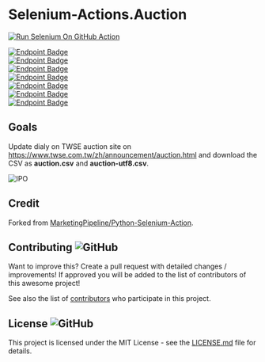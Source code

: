 # Selenium-Actions.Auction
[![Run Selenium On GitHub Action](https://github.com/wenchiehlee/Selenium-Actions.Auction/actions/workflows/Selenium-Action.yaml/badge.svg)](https://github.com/wenchiehlee/Selenium-Actions.Auction/actions/workflows/Selenium-Action.yaml)

[![Endpoint Badge](https://img.shields.io/endpoint?url=https://raw.githubusercontent.com/wenchiehlee/Selenium-Actions.Auction/main/total.json)](total.json.csv)<br>
[![Endpoint Badge](https://img.shields.io/endpoint?url=https://raw.githubusercontent.com/wenchiehlee/Selenium-Actions.Auction/main/cancel.json)](cancel.csv)<br>
[![Endpoint Badge](https://img.shields.io/endpoint?url=https://raw.githubusercontent.com/wenchiehlee/Selenium-Actions.Auction/main/auction-company.json)](auction-company.csv)<br>
[![Endpoint Badge](https://img.shields.io/endpoint?url=https://raw.githubusercontent.com/wenchiehlee/Selenium-Actions.Auction/main/tobe-auctioned.json)](tobe-auctioned.csv)<br>
[![Endpoint Badge](https://img.shields.io/endpoint?url=https://raw.githubusercontent.com/wenchiehlee/Selenium-Actions.Auction/main/auctioned.json)](auctioned.csv)<br>
[![Endpoint Badge](https://img.shields.io/endpoint?url=https://raw.githubusercontent.com/wenchiehlee/Selenium-Actions.Auction/main/auctioned-filter.json)](auctioned-filter.csv)<br>
[![Endpoint Badge](https://img.shields.io/endpoint?url=https://raw.githubusercontent.com/wenchiehlee/Selenium-Actions.Auction/main/auctioned-inno.json)](auctioned-inno.csv)<br>



## Goals
Update dialy on TWSE auction site on https://www.twse.com.tw/zh/announcement/auction.html and download the CSV as **auction.csv** and **auction-utf8.csv**.

![IPO](http://www.plantuml.com/plantuml/proxy?cache=no&fmt=svg&src=https://raw.githubusercontent.com/wenchiehlee/Selenium-Actions.Auction/refs/heads/main/IPO.plantuml)

## Credit
Forked from [MarketingPipeline/Python-Selenium-Action](https://github.com/MarketingPipeline/Python-Selenium-Action).
  
## Contributing ![GitHub](https://img.shields.io/github/contributors/wenchiehlee/Selenium-Actions.Auction)
Want to improve this? Create a pull request with detailed changes / improvements! If approved you will be added to the list of contributors of this awesome project!


See also the list of
[contributors](https://github.com/wenchiehlee/Selenium-Actions.Auction/graphs/contributors) who
participate in this project.

## License ![GitHub](https://img.shields.io/github/license/wenchiehlee/Selenium-Actions.Auction)

This project is licensed under the MIT License - see the
[LICENSE.md](https://raw.githubusercontent.com/wenchiehlee/Selenium-Actions.Auction/refs/heads/main/LICENSE.md) file for
details.


